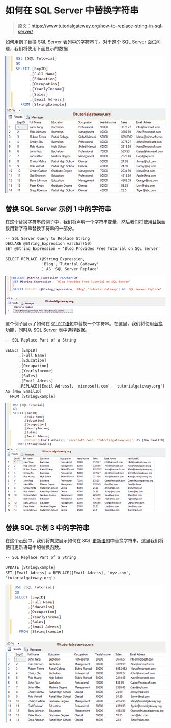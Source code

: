 # 如何在 SQL Server 中替换字符串

> 原文：<https://www.tutorialgateway.org/how-to-replace-string-in-sql-server/>

如何用例子替换 SQL Server 表列中的字符串？。对于这个 SQL Server 面试问题，我们将使用下面显示的数据

![How to Replace String in SQL Server 1](img/aeb351fcef040c4c6a1b8dffc76676d7.png)

## 替换 SQL Server 示例 1 中的字符串

在这个替换字符串的例子中，我们将声明一个字符串变量，然后我们将使用[替换](https://www.tutorialgateway.org/sql-replace-function/)函数用新字符串替换字符串的一部分。

```
-- SQL Server Query to Replace String
DECLARE @String_Expression varchar(50)
SET @String_Expression = 'Blog Provides Free Tutorial on SQL Server'

SELECT REPLACE (@String_Expression, 
                'Blog','Tutorial Gateway'
                ) AS 'SQL Server Replace'
```

![How to Replace String in SQL Server 2](img/e5f2c68f05ef598d036c83bc56ba6a9d.png)

这个例子展示了如何在 [`SELECT`语句](https://www.tutorialgateway.org/sql-select-statement/)中替换一个字符串。在这里，我们将使用[替换功能](https://www.tutorialgateway.org/sql-replace-function/)，同时从 [SQL Server](https://www.tutorialgateway.org/sql/) 表中选择数据。

```
-- SQL Replace Part of a String

SELECT [EmpID]
      ,[Full Name]
      ,[Education]
      ,[Occupation]
      ,[YearlyIncome]
      ,[Sales]
      ,[Email Adress]
      ,REPLACE([Email Adress], 'microsoft.com', 'tutorialgateway.org') AS [New EmailID]
  FROM [StringExample]
```

![How to Replace String in SQL Server 3](img/9c3d6169af803e6070246be4b71258d2.png)

## 替换 SQL 示例 3 中的字符串

在这个[示例](https://www.tutorialgateway.org/sql-interview-questions/)中，我们将向您展示如何在 SQL [更新语句](https://www.tutorialgateway.org/sql-update-statement/)中替换字符串。这里我们将使用更新语句中的替换函数。

```
-- SQL Replace Part of a String

UPDATE [StringExample]
SET [Email Adress] = REPLACE([Email Adress], 'xyz.com', 'tutorialgateway.org')
```

![How to Replace String in SQL Server 4](img/47f10c5c4ec7c8772f4f6a44b5f9af9e.png)